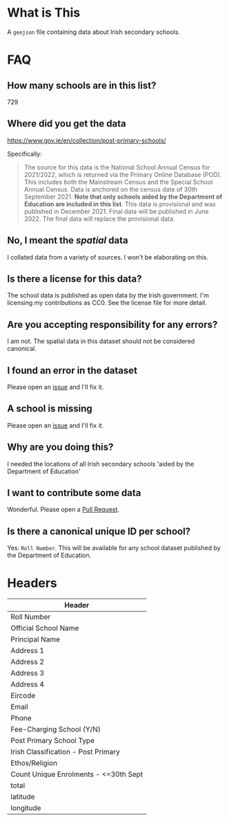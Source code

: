 # What is This
A `geojson` file containing data about Irish secondary schools.

# FAQ

## How many schools are in this list?
729

## Where did you get the data
https://www.gov.ie/en/collection/post-primary-schools/  

Specifically:
> The source for this data is the National School Annual Census for 2021/2022, which is returned via the Primary Online Database (POD). This includes both the Mainstream Census and the Special School Annual Census. Data is anchored on the census date of 30th September 2021. **Note that only schools aided by the Department of Education are included in this list**. This data is provisional and was published in December 2021. Final data will be published in June 2022. The final data will replace the provisional data.

## No, I meant the _spatial_ data
I collated data from a variety of sources. I won't be elaborating on this.

## Is there a license for this data?
The school data is published as open data by the Irish government. I'm licensing my contributions as CC0. See the license file for more detail. 

## Are you accepting responsibility for any errors?
I am not. The spatial data in this dataset should not be considered canonical.

## I found an error in the dataset
Please open an [issue](https://github.com/urschrei/irishsecondaryschools/issues) and I'll fix it.

## A school is missing
Please open an [issue](https://github.com/urschrei/irishsecondaryschools/issues) and I'll fix it.

## Why are you doing this?
I needed the locations of all Irish secondary schools 'aided by the Department of Education'

## I want to contribute some data
Wonderful. Please open a [Pull Request](https://github.com/urschrei/irishsecondaryschools/pulls).

## Is there a canonical unique ID per school?
Yes: `Roll Number`. This will be available for any school dataset published by the Department of Education.

# Headers

| Header      |
| ----------- |
| Roll Number      |
| Official School Name   |
| Principal Name   |
| Address 1   |
| Address 2   |
| Address 3   |
| Address 4   |
| Eircode   |
| Email   |
| Phone   |
| Fee-Charging School (Y/N)   |
| Post Primary School Type   |
| Irish Classification - Post Primary   |
| Ethos/Religion   |
| Count Unique Enrolments - <=30th Sept   |
| total   |
| latitude   |
| longitude   |
